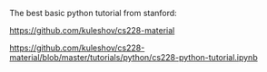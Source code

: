 The best basic python tutorial from stanford:

https://github.com/kuleshov/cs228-material

https://github.com/kuleshov/cs228-material/blob/master/tutorials/python/cs228-python-tutorial.ipynb

